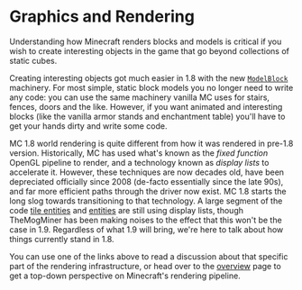 Graphics and Rendering
======================

Understanding how Minecraft renders blocks and models is critical if you wish to create interesting objects in the game that go beyond collections of static cubes.

Creating interesting objects got much easier in 1.8 with the new [`ModelBlock`](modelblock.md) machinery.
For most simple, static block models you no longer need to write any code: you can use the same machinery vanilla MC uses for stairs, fences, doors and the like.
However, if you want animated and interesting blocks (like the vanilla armor stands and enchantment table) you'll have to get your hands dirty and write some code.

MC 1.8 world rendering is quite different from how it was rendered in pre-1.8 version.
Historically, MC has used what's known as the _fixed function_ OpenGL pipeline to render, and a technology known as _display lists_ to accelerate it.
However, these techniques are now decades old, have been depreciated officially since 2008 (de-facto essentially since the late 90s), and far more efficient paths through the driver now exist.
MC 1.8 starts the long slog towards transitioning to that technology.
A large segment of the code [tile entities](tileentity.md) and [entities](entity.md) are still using display lists, though TheMogMiner has been making noises to the effect that this won't be the case in 1.9.
Regardless of what 1.9 will bring, we're here to talk about how things currently stand in 1.8.

You can use one of the links above to read a discussion about that specific part of the rendering infrastructure, or head over to the [overview](overview.md) page to get a top-down perspective on Minecraft's rendering pipeline.
